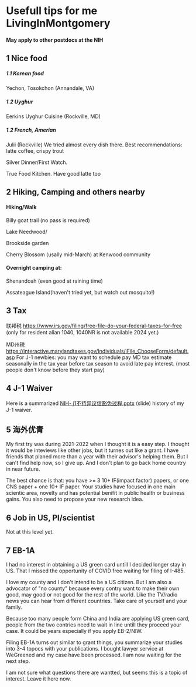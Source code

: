 # Usefull tips for me LivingInMontgomery
#### May apply to other postdocs at the NIH

##   ##
##   ##


## 1 Nice food
##### 1.1 Korean food
Yechon, Tosokchon (Annandale, VA)

##### 1.2 Uyghur
Eerkins Uyghur Cuisine (Rockville, MD)

##### 1.2 French, Amerian
Julii (Rockville) We tried almost every dish there. Best recommendations: latte coffee, crispy trout

Silver Dinner/First Watch. 

True Food Kitchen. Have good latte too

##   ##
## 2 Hiking, Camping and others nearby

#### Hiking/Walk

Billy goat trail (no pass is required)

Lake Needwood/

Brookside garden

Cherry Blossom (usally mid-March) at Kenwood community


#### Overnight camping at: 
Shenandoah (even good at raining time)

Assateague Island(haven't tried yet, but watch out mosquito!)


##   ##
## 3 Tax
联邦税 https://www.irs.gov/filing/free-file-do-your-federal-taxes-for-free (only for resident alian 1040, 1040NR is not available 2024 yet.)

MD州税 https://interactive.marylandtaxes.gov/Individuals/iFile_ChooseForm/default.asp
  For J-1 newbies: you may want to schedule pay MD tax estimate seasonally in the tax year before tax season to avoid late pay interest. (most people don't know before they start pay)

##   ##
## 4 J-1 Waiver
Here is a summarized [NIH- j1不持异议信豁免过程.pptx](https://github.com/yeswzc/LivingInUS/files/14879724/NIH-.j1.pptx)
(slide) history of my J-1 waiver.

##   ##
## 5 海外优青
My first try was during 2021-2022 when I thought it is a easy step. I thought it would be inteviews like other jobs, but it turnes out like a grant. I have friends that planed more than a year with their advisor's helping them. But I can't find help now, so I give up. And I don't plan to go back home country in near future.


The best chance is that: you have >= 3 10+ IF(impact factor) papers, or one CNS paper + one 10+ IF paper. Your studies have focused in one main scientic area, novelty and has potential benifit in public health or business gains. You also need to propose your new research idea.

##   ##
## 6 Job in US, PI/scientist
Not at this level yet.

##   ##
## 7 EB-1A
I had no interest in obtaining a US green card untill I decided longer stay in US. That I missed the opportunity of COVID free waiting for filing of I-485.

I love my county and I don't intend to be a US citizen. But I am also a advocator of "no county" because every contry want to make their own good, may good or not good for the rest of the world. Like the TV/radio news you can hear from different countries. Take care of yourself and your family.

Because too many people form China and India are applying US green card, people from the two contries need to wait in line untill they proceed your case. It could be years especially if you apply EB-2/NIW.

Filing EB-1A turns out similar to grant things, you summarize your studies into 3-4 topocs with your publications. I bought lawyer service at WeGreened and my case have been processed. I am now waiting for the next step. 

I am not sure what questions there are wantted, but seems this is a topic of interest. Leave it here now.

##   ##



## 

